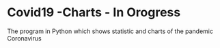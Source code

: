 # Covid19 -Charts - In Orogress
The program in Python which shows statistic and charts of the pandemic Coronavirus
